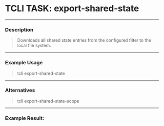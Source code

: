 # TCLI TASK: export-shared-state

---
### Description
> Downloads all shared state entries from the configured filter to the local file system.

---
### Example Usage
> tcli export-shared-state

---
### Alternatives
> tcli export-shared-state-scope


---
### Example Result:
